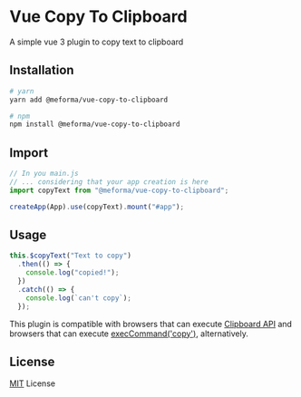 # Vue Copy To Clipboard

A simple vue 3 plugin to copy text to clipboard

## Installation

```bash
# yarn
yarn add @meforma/vue-copy-to-clipboard

# npm
npm install @meforma/vue-copy-to-clipboard
```

## Import

```js
// In you main.js
// ... considering that your app creation is here
import copyText from "@meforma/vue-copy-to-clipboard";

createApp(App).use(copyText).mount("#app");
```

## Usage

```js
this.$copyText("Text to copy")
  .then(() => {
    console.log("copied!");
  })
  .catch(() => {
    console.log(`can't copy`);
  });
```

This plugin is compatible with browsers that can execute [Clipboard API](https://developer.mozilla.org/en-US/docs/Web/API/Clipboard_API) and browsers that can execute [execCommand('copy')](https://developer.mozilla.org/pt-BR/docs/Web/API/Document/execCommand), alternatively.

## License

[MIT](LICENSE.txt) License
